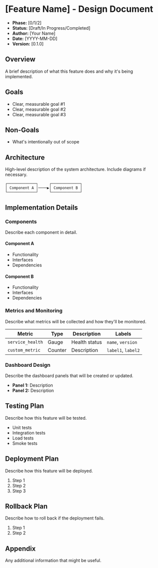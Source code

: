 # [Feature Name] - Design Document

- **Phase:** [0/1/2]
- **Status:** [Draft/In Progress/Completed]
- **Author:** [Your Name]
- **Date:** [YYYY-MM-DD]
- **Version:** [0.1.0]

## Overview

A brief description of what this feature does and why it's being implemented.

## Goals

- Clear, measurable goal #1
- Clear, measurable goal #2
- Clear, measurable goal #3

## Non-Goals

- What's intentionally out of scope

## Architecture

High-level description of the system architecture. Include diagrams if necessary.

```
┌─────────────┐     ┌─────────────┐
│ Component A │────▶│ Component B │
└─────────────┘     └─────────────┘
```

## Implementation Details

### Components

Describe each component in detail.

#### Component A

- Functionality
- Interfaces
- Dependencies

#### Component B

- Functionality
- Interfaces
- Dependencies

### Metrics and Monitoring

Describe what metrics will be collected and how they'll be monitored.

| Metric | Type | Description | Labels |
|--------|------|-------------|--------|
| `service_health` | Gauge | Health status | `name`, `version` |
| `custom_metric` | Counter | Description | `label1`, `label2` |

### Dashboard Design

Describe the dashboard panels that will be created or updated.

- **Panel 1:** Description
- **Panel 2:** Description

## Testing Plan

Describe how this feature will be tested.

- Unit tests
- Integration tests
- Load tests
- Smoke tests

## Deployment Plan

Describe how this feature will be deployed.

1. Step 1
2. Step 2
3. Step 3

## Rollback Plan

Describe how to roll back if the deployment fails.

1. Step 1
2. Step 2

## Appendix

Any additional information that might be useful.